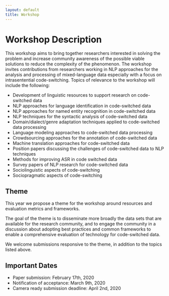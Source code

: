 ```yaml
---
layout: default
title: Workshop
---
```


Workshop Description
====================

This workshop aims to bring together researchers interested in solving the problem and increase community awareness of the possible viable solutions to reduce the complexity of the phenomenon. The workshop invites contributions from researchers working in NLP approaches for the analysis and processing of mixed-language data especially with a focus on intrasentential code-switching. Topics of relevance to the workshop will include the following:

- Development of linguistic resources to support research on code-switched data
- NLP approaches for language identification in code-switched data
- NLP approaches for named entity recognition in code-switched data
- NLP techniques for the syntactic analysis of code-switched data
- Domain/dialect/genre adaptation techniques applied to code-switched data processing
- Language modeling approaches to code-switched data processing
- Crowdsourcing approaches for the annotation of code-switched data
- Machine translation approaches for code-switched data
- Position papers discussing the challenges of code-switched data to NLP techniques
- Methods for improving ASR in code switched data
- Survey papers of NLP research for code-switched data
- Sociolinguistic aspects of code-switching
- Sociopragmatic aspects of code-switching

Theme
-----

This year we propose a theme for the workshop around resources and evaluation metrics and frameworks. 

The goal of the theme is to disseminate more broadly the data sets that are available for the research community, and to engage the community in a discussion about adopting best practices and common frameworks to enable a comprehensive evaluation of technology for code-switched data. 

We welcome submissions responsive to the theme, in addition to the topics listed above.

Important Dates
---------------

- Paper submission: February 17th, 2020
- Notification of acceptance: March 9th, 2020
- Camera ready submission deadline: April 2nd, 2020


